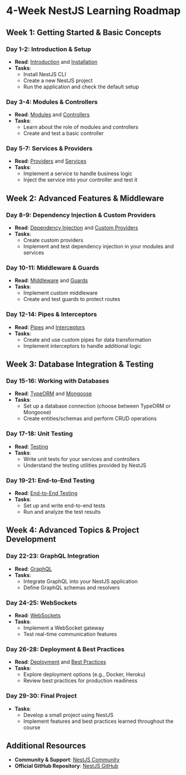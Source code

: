 # 4-Week NestJS Learning Roadmap

## Week 1: Getting Started & Basic Concepts

### Day 1-2: Introduction & Setup
- **Read**: [Introduction](https://docs.nestjs.com/) and [Installation](https://docs.nestjs.com/first-steps)
- **Tasks**:
  - Install NestJS CLI
  - Create a new NestJS project
  - Run the application and check the default setup

### Day 3-4: Modules & Controllers
- **Read**: [Modules](https://docs.nestjs.com/modules) and [Controllers](https://docs.nestjs.com/controllers)
- **Tasks**:
  - Learn about the role of modules and controllers
  - Create and test a basic controller

### Day 5-7: Services & Providers
- **Read**: [Providers](https://docs.nestjs.com/providers) and [Services](https://docs.nestjs.com/providers#services)
- **Tasks**:
  - Implement a service to handle business logic
  - Inject the service into your controller and test it

## Week 2: Advanced Features & Middleware

### Day 8-9: Dependency Injection & Custom Providers
- **Read**: [Dependency Injection](https://docs.nestjs.com/fundamentals/injection) and [Custom Providers](https://docs.nestjs.com/providers#custom-providers)
- **Tasks**:
  - Create custom providers
  - Implement and test dependency injection in your modules and services

### Day 10-11: Middleware & Guards
- **Read**: [Middleware](https://docs.nestjs.com/middleware) and [Guards](https://docs.nestjs.com/guards)
- **Tasks**:
  - Implement custom middleware
  - Create and test guards to protect routes

### Day 12-14: Pipes & Interceptors
- **Read**: [Pipes](https://docs.nestjs.com/pipes) and [Interceptors](https://docs.nestjs.com/interceptors)
- **Tasks**:
  - Create and use custom pipes for data transformation
  - Implement interceptors to handle additional logic

## Week 3: Database Integration & Testing

### Day 15-16: Working with Databases
- **Read**: [TypeORM](https://docs.nestjs.com/techniques/database) and [Mongoose](https://docs.nestjs.com/techniques/mongodb)
- **Tasks**:
  - Set up a database connection (choose between TypeORM or Mongoose)
  - Create entities/schemas and perform CRUD operations

### Day 17-18: Unit Testing
- **Read**: [Testing](https://docs.nestjs.com/fundamentals/testing)
- **Tasks**:
  - Write unit tests for your services and controllers
  - Understand the testing utilities provided by NestJS

### Day 19-21: End-to-End Testing
- **Read**: [End-to-End Testing](https://docs.nestjs.com/fundamentals/testing#end-to-end-testing)
- **Tasks**:
  - Set up and write end-to-end tests
  - Run and analyze the test results

## Week 4: Advanced Topics & Project Development

### Day 22-23: GraphQL Integration
- **Read**: [GraphQL](https://docs.nestjs.com/graphql/quick-start)
- **Tasks**:
  - Integrate GraphQL into your NestJS application
  - Define GraphQL schemas and resolvers

### Day 24-25: WebSockets
- **Read**: [WebSockets](https://docs.nestjs.com/websockets/gateways)
- **Tasks**:
  - Implement a WebSocket gateway
  - Test real-time communication features

### Day 26-28: Deployment & Best Practices
- **Read**: [Deployment](https://docs.nestjs.com/recipes/deployment) and [Best Practices](https://docs.nestjs.com/fundamentals/overview)
- **Tasks**:
  - Explore deployment options (e.g., Docker, Heroku)
  - Review best practices for production readiness

### Day 29-30: Final Project
- **Tasks**:
  - Develop a small project using NestJS
  - Implement features and best practices learned throughout the course

## Additional Resources
- **Community & Support**: [NestJS Community](https://docs.nestjs.com/community)
- **Official GitHub Repository**: [NestJS GitHub](https://github.com/nestjs/nest)

